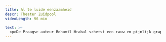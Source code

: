 ```yaml
---
title: Al te luide eenzaamheid
descr: Theater Zuidpool
videoLength: 96 min

text: >-
  <p>De Praagse auteur Bohumil Hrabal schetst een rauw en pijnlijk grappig portret van een papierpletter die de mooiste boeken van de vernietiging redt. Met wat hij vindt, probeert hij zin te geven aan zijn leven en aan de wereld rondom hem. Op zijn ondergrondse vuilnisbelt verheft hij zich tot filosoof, estheet en diepzinnige levensgenieter. Tot alles hem plotseling ontnomen dreigt te worden.Koen van Kaam speelt. Jorgen Cassier maakt live muziek. Koen De Sutter regisseert.</p><h5>Credits</h5><p><strong>spel </strong>Koen van Kaam <strong>compositie &amp; livemuziek </strong>Jorgen Cassier <strong>regie</strong> Koen De Sutter<strong> tekst</strong> Bohumil Hrabal (1976)<strong> vertaling</strong> Kees Mercks &nbsp;<strong>techniek </strong>David Van Hove / Thomas Cuyckens / Anne Straetmans<strong> productie</strong> Theater Zuidpool</p><p>Opname video door<a href="http://www.beeldstorm.be"> Beeldstorm</a> o.l.v. Jan Bosteels &nbsp;<br></p>
---
```

